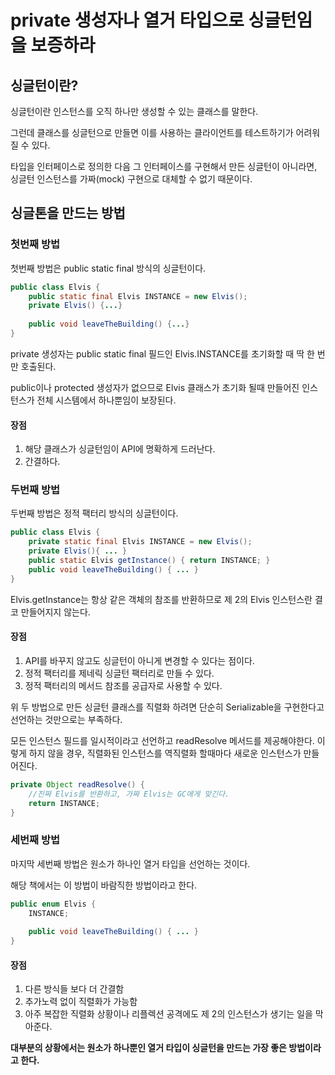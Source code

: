 # private 생성자나 열거 타입으로 싱글턴임을 보증하라

## 싱글턴이란?

싱글턴이란 인스턴스를 오직 하나만 생성할 수 있는 클래스를 말한다.

그런데 클래스를 싱글턴으로 만들면 이를 사용하는 클라이언트를 테스트하기가 어려워질 수 있다.

타입을 인터페이스로 정의한 다음 그 인터페이스를 구현해서 만든 싱글턴이 아니라면, 싱글턴 인스턴스를 가짜(mock) 구현으로 대체할 수 없기 때문이다.

## 싱글톤을 만드는 방법

### 첫번째 방법

첫번째 방법은 public static final 방식의 싱글턴이다.

```java
public class Elvis {
    public static final Elvis INSTANCE = new Elvis();
    private Elvis() {...}
    
    public void leaveTheBuilding() {...}
}
```

private 생성자는 public static final 필드인 Elvis.INSTANCE를 초기화할 때 딱 한 번만 호출된다.

public이나 protected 생성자가 없으므로 Elvis 클래스가 초기화 될때 만들어진 인스턴스가 전체 시스템에서 하나뿐임이 보장된다.

#### 장점

1. 해당 클래스가 싱글턴임이 API에 명확하게 드러난다.
2. 간결하다.

### 두번째 방법

두번째 방법은 정적 팩터리 방식의 싱글턴이다.

```java
public class Elvis {
    private static final Elvis INSTANCE = new Elvis(); 
    private Elvis(){ ... }
    public static Elvis getInstance() { return INSTANCE; } 
    public void leaveTheBuilding() { ... }
}
```

Elvis.getInstance는 항상 같은 객체의 참조를 반환하므로 제 2의 Elvis 인스턴스란 결코 만들어지지 않는다.

#### 장점

1. API를 바꾸지 않고도 싱글턴이 아니게 변경할 수 있다는 점이다.
2. 정적 팩터리를 제네릭 싱글턴 팩터리로 만들 수 있다.
3. 정적 팩터리의 메서드 참조를 공급자로 사용할 수 있다.

위 두 방법으로 만든 싱글턴 클래스를 직렬화 하려면 단순히 Serializable을 구현한다고 선언하는 것만으로는 부족하다.

모든 인스턴스 필드를 일시적이라고 선언하고 readResolve 메서드를 제공해야한다. 이렇게 하지 않을 경우, 직렬화된 인스턴스를 역직렬화 할때마다 새로운 인스턴스가 만들어진다.

```java
private Object readResolve() {
    //진짜 Elvis를 반환하고, 가짜 Elvis는 GC에게 맞긴다.
    return INSTANCE;
}
```

### 세번째 방법

마지막 세번째 방법은 원소가 하나인 열거 타입을 선언하는 것이다.

해당 책에서는 이 방법이 바람직한 방법이라고 한다.

```java
public enum Elvis {
    INSTANCE;
    
    public void leaveTheBuilding() { ... }
}
```

#### 장점

1. 다른 방식들 보다 더 간결함
2. 추가노력 없이 직렬화가 가능함
3. 아주 복잡한 직렬화 상황이나 리플렉션 공격에도 제 2의 인스턴스가 생기는 일을 막아준다.

**대부분의 상황에서는 원소가 하나뿐인 열거 타입이 싱글턴을 만드는 가장 좋은 방법이라고 한다.**
